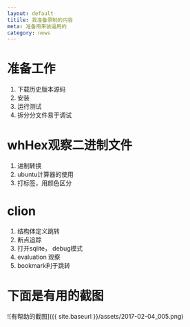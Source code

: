 ```yaml
---
layout: default
titile: 我准备录制的内容
meta: 准备用来装逼用的
category: news
---
```


# 准备工作
1. 下载历史版本源码
2. 安装
3. 运行测试
4. 拆分分文件易于调试

# whHex观察二进制文件
1. 进制转换
2. ubuntu计算器的使用
3. 打标签，用颜色区分

# clion
1. 结构体定义跳转
1. 断点追踪
2. 打开sqlite， debug模式
3. evaluation 观察
4. bookmark利于跳转

# 下面是有用的截图
![有帮助的截图]({{ site.baseurl }}/assets/2017-02-04_005.png)
